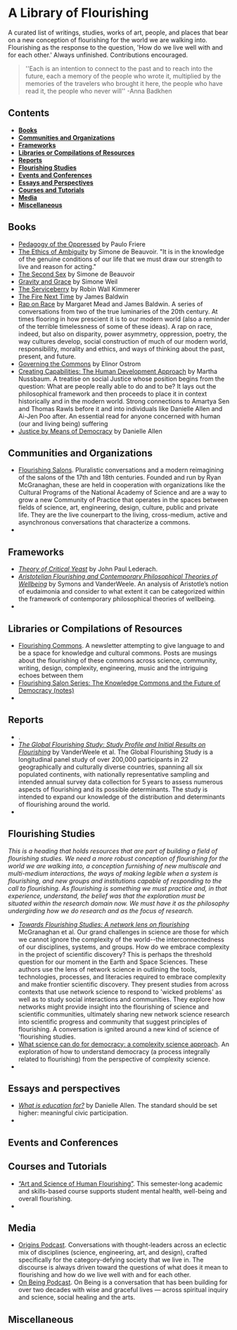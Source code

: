 # A Library of Flourishing
A curated list of writings, studies, works of art, people, and places that bear on a new conception of flourishing for the world we are walking into. Flourishing as the response to the question, 'How do we live well with and for each other.' Always unfinished. Contributions encouraged. 

>''Each is an intention to connect to the past and to reach into the future, each a memory of the people who wrote it, multiplied by the memories of the travelers who brought it here, the people who have read it, the people who never will'' -Anna Badkhen


## Contents


- __[Books](#books)__
- __[Communities and Organizations](#communities-and-organizations)__
- __[Frameworks](#frameworks)__
- __[Libraries or Compilations of Resources](#libraries-or-compilations-of-resources)__
- __[Reports](#reports)__
- __[Flourishing Studies](#flourishing-studies)__
- __[Events and Conferences](#events-and-conferences)__
- __[Essays and Perspectives](#essays-and-perspectives)__
- __[Courses and Tutorials](#courses-and-tutorials)__
- __[Media](#media)__
- __[Miscellaneous](#miscellaneous)__


## Books
- [Pedagogy of the Oppressed](https://www.goodreads.com/book/show/72657.Pedagogy_of_the_Oppressed) by Paulo Friere
- [The Ethics of Ambiguity](https://www.goodreads.com/book/show/21119.The_Ethics_of_Ambiguity) by Simone de Beauvoir. "It is in the knowledge of the genuine conditions of our life that we must draw our strength to live and reason for acting."
- [The Second Sex](https://www.goodreads.com/book/show/457264.The_Second_Sex) by Simone de Beauvoir
- [Gravity and Grace](https://www.goodreads.com/book/show/730139.Gravity_and_Grace) by Simone Weil
- [The Serviceberry](https://www.goodreads.com/book/show/208840291-the-serviceberry) by Robin Wall Kimmerer
- [The Fire Next Time](https://www.goodreads.com/book/show/464260.The_Fire_Next_Time) by James Baldwin
- [Rap on Race](https://www.goodreads.com/book/show/484137.A_Rap_on_Race) by Margaret Mead and James Baldwin. A series of conversations from two of the true luminaries of the 20th century. At times flooring in how prescient it is to our modern world (also a reminder of the terrible timelessness of some of these ideas). A rap on race, indeed, but also on disparity, power asymmetry, oppression, poetry, the way cultures develop, social construction of much of our modern world, responsibility, morality and ethics, and ways of thinking about the past, present, and future.
- [Governing the Commons](https://www.goodreads.com/book/show/1048424.Governing_the_Commons) by Elinor Ostrom
- [Creating Capabilities: The Human Development Approach](https://www.goodreads.com/book/show/10549868-creating-capabilities) by Martha Nussbaum. A treatise on social Justice whose position begins from the question: What are people really able to do and to be? It lays out the philosophical framework and then proceeds to place it in context historically and in the modern world. Strong connections to Amartya Sen and Thomas Rawls before it and into individuals like Danielle Allen and Ai-Jen Poo after. 
An essential read for anyone concerned with human (our and living being) suffering
- [Justice by Means of Democracy](https://www.goodreads.com/book/show/62707936-justice-by-means-of-democracy) by Danielle Allen


## Communities and Organizations
- [Flourishing Salons](https://ryanmcgranaghan.substack.com/p/an-evening-of-encountering-flourishing). Pluralistic conversations and a modern reimagining of the salons of the 17th and 18th centuries. Founded and run by Ryan McGranaghan, these are held in cooperation with organizations like the Cultural Programs of the National Academy of Science and are a way to grow a new Community of Practice that operates in the spaces between fields of science, art, engineering, design, culture, public and private life. They are the live counerpart to the living, cross-medium, active and asynchronous conversations that characterize a commons.
- 

## Frameworks
- _[Theory of Critical Yeast](https://www.iirp.edu/images/conf_downloads/OAQlEm_On_Mass__Movement_-_The_Theory_of_Critical_Yeast_Lederach_2005.pdf)_ by John Paul Lederach.
- _[Aristotelian Flourishing and Contemporary Philosophical Theories of Wellbeing](https://link.springer.com/article/10.1007/s10902-024-00723-0)_ by Symons and VanderWeele. An analysis of Aristotle’s notion of eudaimonia and consider to what extent it can be categorized within the framework of contemporary philosophical theories of wellbeing.
- 


## Libraries or Compilations of Resources
- [Flourishing Commons](https://ryanmcgranaghan.substack.com/about). A newsletter attempting to give language to and be a space for knowledge and cultural commons. Posts are musings about the flourishing of these commons across science, community, writing, design, complexity, engineering, music and the intriguing echoes between them
- [Flourishing Salon Series: The Knowledge Commons and the Future of Democracy (notes)](https://docs.google.com/document/d/1S5KjnTJ6O8WuNUcg0wFfqXLf_ADniJOT1OLocN7i7Vc/edit?usp=sharing)
- 


## Reports
- .
- _[The Global Flourishing Study: Study Profile and Initial Results on Flourishing](https://www.nature.com/articles/s44220-025-00423-5)_ by VanderWeele et al. The Global Flourishing Study is a longitudinal panel study of over 200,000 participants in 22 geographically and culturally diverse countries, spanning all six populated continents, with nationally representative sampling and intended annual survey data collection for 5 years to assess numerous aspects of flourishing and its possible determinants. The study is intended to expand our knowledge of the distribution and determinants of flourishing around the world.
- 

## Flourishing Studies
_This is a heading that holds resources that are part of building a field of flourishing studies. We need a more robust conception of flourishing for the world we are walking into, a conception furnishing of new multiscale and multi-medium interactions, the ways of making legible when a system is flourishing, and new groups and institutions capable of responding to the call to flourishing. As flourishing is something we must practice and, in that experience, understand, the belief was that the exploration must be situated within the research domain now. We must have it as the philosophy undergirding how we do research and as the focus of research._
- _[Towards Flourishing Studies: A network lens on flourishing](https://zenodo.org/records/10463898)_ McGranaghan et al. Our grand challenges in science are those for which we cannot ignore the complexity of the world--the interconnectedness of our disciplines, systems, and groups. How do we embrace complexity in the project of scientific discovery? This is perhaps the threshold question for our moment in the Earth and Space Sciences. These authors use the lens of network science in outlining the tools, technologies, processes, and literacies required to embrace complexity and make frontier scientific discovery. They present studies from across contexts that use network science to respond to 'wicked problems' as well as to study social interactions and communities. They explore how networks might provide insight into the flourishing of science and scientific communities, ultimately sharing new network science research into scientific progress and community that suggest principles of flourishing. A conversation is ignited around a new kind of science of 'flourishing studies.
- [What science can do for democracy: a complexity science approach](https://www.nature.com/articles/s41599-020-0518-0). An exploration of how to understand democracy (a process integrally related to flourishing) from the perspective of complexity science.
- 

## Essays and perspectives
- _[What is education for?](https://www.bostonreview.net/forum/danielle-allen-what-is-education-for/)_ by Danielle Allen. The standard should be set higher: meaningful civic participation.
- 

## Events and Conferences

## Courses and Tutorials
- [“Art and Science of Human Flourishing”](https://centerhealthyminds.org/the-art-and-science-of-human-flourishing-course). This semester-long academic and skills-based course supports student mental health, well-being and overall flourishing.
- 


## Media
- [Origins Podcast](https://www.originspodcast.show/). Conversations with thought-leaders across an eclectic mix of disciplines (science, engineering, art, and design), crafted specifically for the category-defying society that we live in. The discourse is always driven toward the questions of what does it mean to flourishing and how do we live well with and for each other.
- [On Being Podcast](https://onbeing.org/). On Being is a conversation that has been building for over two decades with wise and graceful lives — across spiritual inquiry and science, social healing and the arts. 



## Miscellaneous





